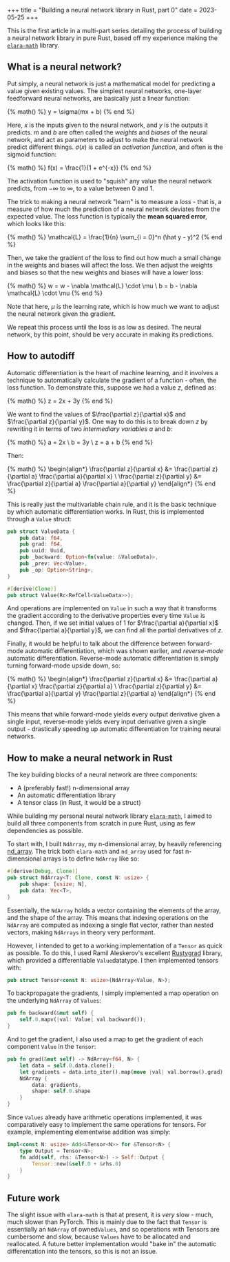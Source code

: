 +++
title = "Building a neural network library in Rust, part 0"
date = 2023-05-25
+++

This is the first article in a multi-part series detailing the process of building a neural network library in pure Rust, based off my experience making the [`elara-math`](https://github.com/elaraproject/elara-math) library.

<!-- more -->

## What is a neural network?

Put simply, a neural network is just a mathematical model for predicting a value given existing values. The simplest neural networks, one-layer feedforward neural networks, are basically just a linear function:

{% math() %}
y = \sigma(mx + b)
{% end %}

Here, $x$ is the inputs given to the neural network, and $y$ is the outputs it predicts. $m$ and $b$ are often called the _weights_ and _biases_ of the neural network, and act as parameters to adjust to make the neural network predict different things. $\sigma(x)$ is called an _activation function_, and often is the sigmoid function:

{% math() %}
f(x) = \frac{1}{1 + e^{-x}}
{% end %}

The activation function is used to "squish" any value the neural network predicts, from $-\infty$ to $\infty$, to a value between 0 and 1.

The trick to making a neural network "learn" is to measure a _loss_ - that is, a measure of how much the prediction of a neural network deviates from the expected value. The loss function is typically the **mean squared error**, which looks like this:

{% math() %}
\mathcal{L} = \frac{1}{n} \sum_{i = 0}^n (\hat y - y)^2
{% end %}

Then, we take the gradient of the loss to find out how much a small change in the weights and biases will affect the loss. We then adjust the weights and biases so that the new weights and biases will have a lower loss:

{% math() %}
w = w - \nabla \mathcal{L} \cdot \mu \\
b = b - \nabla \mathcal{L} \cdot \mu
{% end %}

Note that here, $\mu$ is the learning rate, which is how much we want to adjust the neural network given the gradient.

We repeat this process until the loss is as low as desired. The neural network, by this point, should be very accurate in making its predictions.

## How to autodiff

Automatic differentiation is the heart of machine learning, and it involves a technique to automatically calculate the gradient of a function - often, the loss function. To demonstrate this, suppose we had a value $z$, defined as:

{% math() %}
z = 2x + 3y
{% end %}

We want to find the values of $\frac{\partial z}{\partial x}$ and $\frac{\partial z}{\partial y}$. One way to do this is to break down $z$ by rewriting it in terms of two _intermediary variables_ $a$ and $b$:

{% math() %}
a = 2x \\
b = 3y \\
z = a + b
{% end %}

Then:

{% math() %}
\begin{align*}
\frac{\partial z}{\partial x} &= \frac{\partial z}{\partial a}
\frac{\partial a}{\partial x} \\
\frac{\partial z}{\partial y} &= \frac{\partial z}{\partial a}
\frac{\partial a}{\partial y}
\end{align*}
{% end %}

This is really just the multivariable chain rule, and it is the basic technique by which automatic differentiation works. In Rust, this is implemented through a `Value` struct:

```rust
pub struct ValueData {
    pub data: f64,
    pub grad: f64,
    pub uuid: Uuid,
    pub _backward: Option<fn(value: &ValueData)>,
    pub _prev: Vec<Value>,
    pub _op: Option<String>,
}

#[derive(Clone)]
pub struct Value(Rc<RefCell<ValueData>>);
```

And operations are implemented on `Value` in such a way that it transforms the gradient according to the derivative properties every time `Value` is changed. Then, if we set initial values of 1 for $\frac{\partial a}{\partial x}$ and $\frac{\partial a}{\partial y}$, we can find all the partial derivatives of $z$.

Finally, it would be helpful to talk about the difference between forward-mode automatic differentiation, which was shown earlier, and _reverse-mode_ automatic differentiation. Reverse-mode automatic differentiation is simply turning forward-mode upside down, so:

{% math() %}
\begin{align*}
\frac{\partial z}{\partial x} &= \frac{\partial a}{\partial x}
\frac{\partial z}{\partial a} \\
\frac{\partial z}{\partial y} &= \frac{\partial a}{\partial y}
\frac{\partial z}{\partial a}
\end{align*}
{% end %}

This means that while forward-mode yields every output derivative given a single input, reverse-mode yields every input derivative given a single output - drastically speeding up automatic differentiation for training neural networks.

## How to make a neural network in Rust

The key building blocks of a neural network are three components:

- A (preferably fast!) n-dimensional array
- An automatic differentiation library
- A tensor class (in Rust, it would be a struct)

While building my personal neural network library [`elara-math`](https://github.com/elaraproject/elara-math), I aimed to build all three components from scratch in pure Rust, using as few dependencies as possible.

To start with, I built `NdArray`, my n-dimensional array, by heavily referencing [nd_array](https://crates.io/crates/nd_array). The trick both `elara-math` and `nd_array` used for fast n-dimensional arrays is to define `NdArray` like so:

```rust
#[derive(Debug, Clone)]
pub struct NdArray<T: Clone, const N: usize> {
    pub shape: [usize; N],
    pub data: Vec<T>,
}
```

Essentially, the `NdArray` holds a vector containing the elements of the array, and the shape of the array. This means that indexing operations on the `NdArray` are computed as indexing a single flat vector, rather than nested vectors, making `NdArrays` in theory very performant.

However, I intended to get to a working implementation of a `Tensor` as quick as possible. To do this, I used Ramil Aleskerov's excellent [Rustygrad](https://github.com/Mathemmagician/rustygrad) library, which provided a differentiable `Value`datatype. I then implemented tensors with:

```rust
pub struct Tensor<const N: usize>(NdArray<Value, N>);
```

To backpropagate the gradients, I simply implemented a map operation on the underlying `NdArray` of `Values`:

```rust
pub fn backward(&mut self) {
    self.0.mapv(|val: Value| val.backward());
}
```

And to get the gradient, I also used a map to get the gradient of each component `Value` in the `Tensor`:

```rust
pub fn grad(&mut self) -> NdArray<f64, N> {
    let data = self.0.data.clone();
    let gradients = data.into_iter().map(move |val| val.borrow().grad).collect();
    NdArray {
        data: gradients,
        shape: self.0.shape
    }
}
```

Since `Values` already have arithmetic operations implemented, it was comparatively easy to implement the same operations for tensors. For example, implementing elementwise addition was simply:

```rust
impl<const N: usize> Add<&Tensor<N>> for &Tensor<N> {
    type Output = Tensor<N>;
    fn add(self, rhs: &Tensor<N>) -> Self::Output {
        Tensor::new(&self.0 + &rhs.0)
    }
}
```

## Future work

The slight issue with `elara-math` is that at present, it is _very_ slow - much, much slower than PyTorch. This is mainly due to the fact that `Tensor` is essentially an `NdArray` of owned`Values`, and so operations with Tensors are cumbersome and slow, because `Values` have to be allocated and reallocated. A future better implementation would "bake in" the automatic differentation into the tensors, so this is not an issue.

